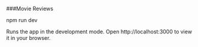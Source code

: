 ###Movie Reviews

npm run dev

Runs the app in the development mode.
Open http://localhost:3000 to view it in your browser.
